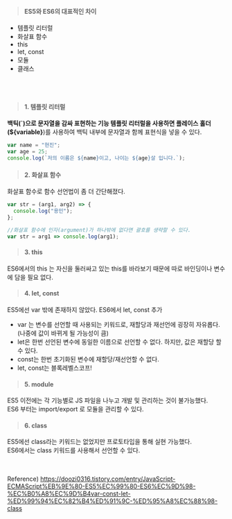 >####     ES5와 ES6의 대표적인 차이
- 템플릿 리터럴
- 화살표 함수
- this
- let, const
- 모듈
- 클래스
<br/>
<br/>

>#### 1. 템플릿 리터럴
**백틱(`)**으로 문자열을 감싸 표현하는 기능
템플릿 리터럴을 사용하면 플레이스 홀더(**${variable}**)를 사용하여 백틱 내부에 문자열과 함께 표현식을 넣을 수 있다.
```js
var name = "현진";
var age = 25;
console.log(`저의 이름은 ${name}이고, 나이는 ${age}살 입니다.`);
```

>#### 2. 화살표 함수
화살표 함수로 함수 선언법이 좀 더 간단해졌다.
```js
var str = (arg1, arg2) => {
  console.log("용민");
};
```
```js
//화살표 함수에 인자(argument)가 하나밖에 없다면 괄호를 생략할 수 있다.
var str = arg1 => console.log(arg1);
```

>#### 3. this
ES6에서의 this 는 자신을 둘러싸고 있는 this를 바라보기 때문에 따로 바인딩이나 변수에 담을 필요 없다.

>#### 4. let, const
ES5에선 var 밖에 존재하지 않았다. ES6에서 let, const 추가   
- var 는 변수를 선언할 때 사용되는 키워드로, 재할당과 재선언에 굉장히 자유롭다. (나중에 값이 바뀌게 될 가능성이 큼)   
- let은 한번 선언된 변수에 동일한 이름으로 선언할 수 없다.   하지만, 값은 재할당 할 수 있다.   
- const는 한번 초기화된 변수에 재할당/재선언할 수 없다.   
- let, const는 블록레벨스코프!

>#### 5. module
ES5 이전에는 각 기능별로 JS 파일을 나누고 개발 및 관리하는 것이 불가능했다.   
ES6 부터는 import/export 로 모듈을 관리할 수 있다.

>#### 6. class
ES5에선 class라는 키워드는 없었지만 프로토타입을 통해 실현 가능했다.   
ES6에서는 class 키워드를 사용해서 선언할 수 있다.   
<br/>
<br/>

Reference) https://doozi0316.tistory.com/entry/JavaScript-ECMAScript%EB%9E%80-ES5%EC%99%80-ES6%EC%9D%98-%EC%B0%A8%EC%9D%B4var-const-let-%ED%99%94%EC%82%B4%ED%91%9C-%ED%95%A8%EC%88%98-class
